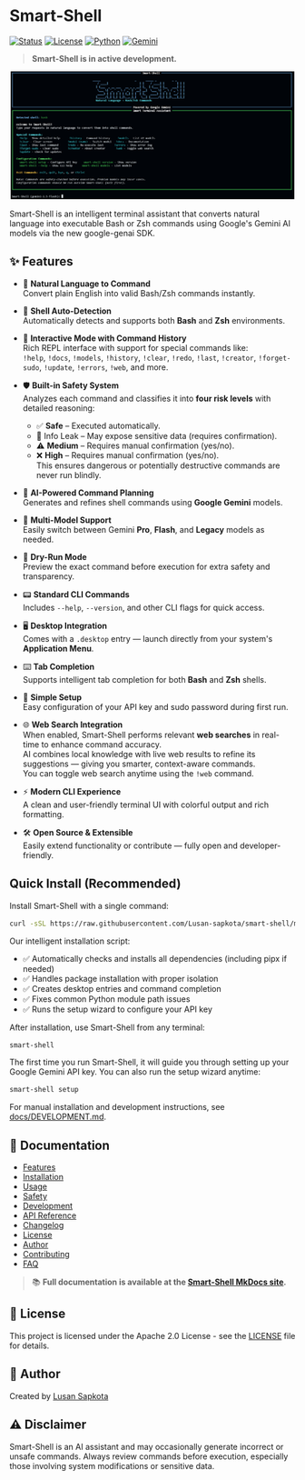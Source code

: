 # Smart-Shell

[![Status](https://img.shields.io/badge/Status-Active%20Development-brightgreen)](https://github.com/Lusan-sapkota/smart-shell)
[![License](https://img.shields.io/badge/license-Apache--2.0-blue.svg)](LICENSE)
[![Python](https://img.shields.io/badge/Python-3.8%2B-blue)](https://www.python.org/)
[![Gemini](https://img.shields.io/badge/AI-Google%20Gemini-orange)](https://ai.google.dev/)

> **Smart-Shell is in active development.**

<p align="center">
  <img src="docs/images/image.png" alt="Smart-Shell Demo" width="500"/>
</p>

Smart-Shell is an intelligent terminal assistant that converts natural language into executable Bash or Zsh commands using Google's Gemini AI models via the new google-genai SDK.

## ✨ Features

- 🧠 **Natural Language to Command**  
  Convert plain English into valid Bash/Zsh commands instantly.

- 🐚 **Shell Auto-Detection**  
  Automatically detects and supports both **Bash** and **Zsh** environments.

- 💬 **Interactive Mode with Command History**  
  Rich REPL interface with support for special commands like:  
  `!help`, `!docs`, `!models`, `!history`, `!clear`, `!redo`, `!last`, `!creator`, `!forget-sudo`, `!update`, `!errors`, `!web`, and more.

- 🛡️ **Built-in Safety System**  
  Analyzes each command and classifies it into **four risk levels** with detailed reasoning:
  - ✅ **Safe** – Executed automatically.
  - 🔵 Info Leak – May expose sensitive data (requires confirmation).
  - ⚠️ **Medium** – Requires manual confirmation (yes/no).
  - ❌ **High** – Requires manual confirmation (yes/no).  
  This ensures dangerous or potentially destructive commands are never run blindly.

- 🤖 **AI-Powered Command Planning**  
  Generates and refines shell commands using **Google Gemini** models.

- 🔀 **Multi-Model Support**  
  Easily switch between Gemini **Pro**, **Flash**, and **Legacy** models as needed.

- 🧪 **Dry-Run Mode**  
  Preview the exact command before execution for extra safety and transparency.

- 📟 **Standard CLI Commands**  
  Includes `--help`, `--version`, and other CLI flags for quick access.

- 🖥️ **Desktop Integration**  
  Comes with a `.desktop` entry — launch directly from your system's **Application Menu**.

- ⌨️ **Tab Completion**  
  Supports intelligent tab completion for both **Bash** and **Zsh** shells.

- 🔐 **Simple Setup**  
  Easy configuration of your API key and sudo password during first run.

- 🌐 **Web Search Integration**  
  When enabled, Smart-Shell performs relevant **web searches** in real-time to enhance command accuracy.  
  AI combines local knowledge with live web results to refine its suggestions — giving you smarter, context-aware commands.  
  You can toggle web search anytime using the `!web` command.

- ⚡ **Modern CLI Experience**  
  A clean and user-friendly terminal UI with colorful output and rich formatting.

- 🛠️ **Open Source & Extensible**  
  Easily extend functionality or contribute — fully open and developer-friendly.

## Quick Install (Recommended)

Install Smart-Shell with a single command:

```bash
curl -sSL https://raw.githubusercontent.com/Lusan-sapkota/smart-shell/main/install.sh | bash
```

Our intelligent installation script:
- ✅ Automatically checks and installs all dependencies (including pipx if needed)
- ✅ Handles package installation with proper isolation
- ✅ Creates desktop entries and command completion
- ✅ Fixes common Python module path issues
- ✅ Runs the setup wizard to configure your API key

After installation, use Smart-Shell from any terminal:

```bash
smart-shell
```

The first time you run Smart-Shell, it will guide you through setting up your Google Gemini API key. You can also run the setup wizard anytime:

```bash
smart-shell setup
```

For manual installation and development instructions, see [docs/DEVELOPMENT.md](docs/DEVELOPMENT.md).

## 📖 Documentation

- [Features](docs/features.md)
- [Installation](docs/installation.md)
- [Usage](docs/usage.md)
- [Safety](docs/safety.md)
- [Development](docs/development.md)
- [API Reference](docs/api.md)
- [Changelog](CHANGELOG.md)
- [License](LICENSE)
- [Author](docs/author.md)
- [Contributing](docs/contributing.md)
- [FAQ](docs/faq.md)

> 📚 **Full documentation is available at the [Smart-Shell MkDocs site](https://lusan-sapkota.github.io/smart-shell/).**

## 📜 License

This project is licensed under the Apache 2.0 License - see the [LICENSE](LICENSE) file for details.

## 👤 Author

Created by [Lusan Sapkota](https://lusansapkota.com.np)

## ⚠️ Disclaimer

Smart-Shell is an AI assistant and may occasionally generate incorrect or unsafe commands. Always review commands before execution, especially those involving system modifications or sensitive data.
